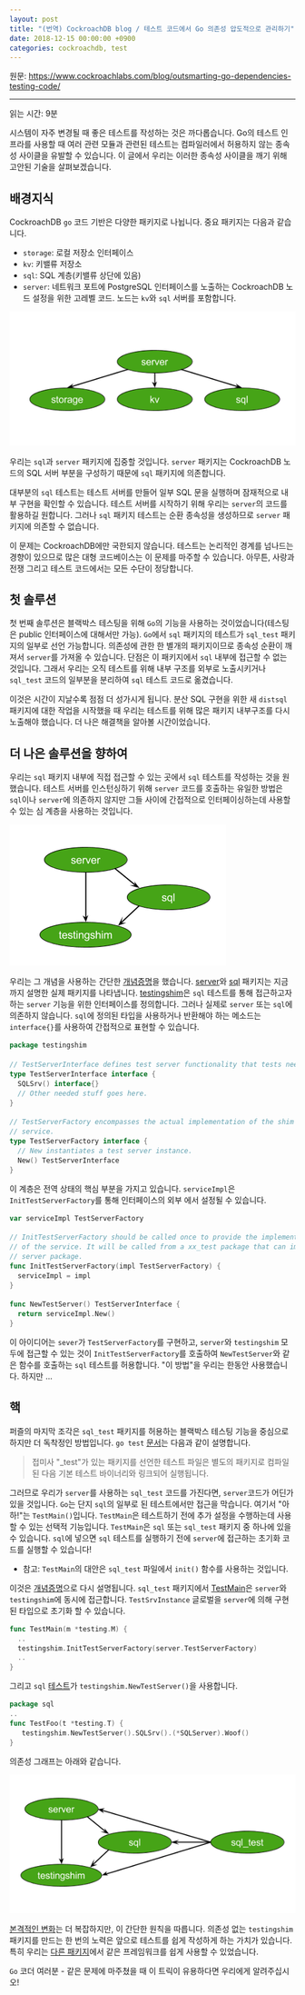 ```yaml
---
layout: post
title: "(번역) CockroachDB blog / 테스트 코드에서 Go 의존성 압도적으로 관리하기"
date: 2018-12-15 00:00:00 +0900
categories: cockroachdb, test
---
```


원문: https://www.cockroachlabs.com/blog/outsmarting-go-dependencies-testing-code/

---

읽는 시간: 9분

시스템이 자주 변경될 때 좋은 테스트를 작성하는 것은 까다롭습니다. Go의 테스트 인프라를 사용할 때 여러 관련 모듈과 관련된 테스트는 컴파일러에서 허용하지 않는 종속성 사이클을 유발할 수 있습니다. 이 글에서 우리는 이러한 종속성 사이클을 깨기 위해 고안된 기술을 살펴보겠습니다.

## 배경지식

CockroachDB `go` 코드 기반은 다양한 패키지로 나뉩니다. 중요 패키지는 다음과 같습니다.

- `storage`: 로컬 저장소 인터페이스
- `kv`: 키밸류 저장소
- `sql`: SQL 계층(키밸류 상단에 있음)
- `server`: 네트워크 포트에 PostgreSQL 인터페이스를 노출하는 CockroachDB 노드 설정을 위한 고레벨 코드. 노드는 `kv`와 `sql` 서버를 포함합니다.

![](/assets/post/2018-12-15-outsmarting-go-dependencies-testing-code/img1.png)

우리는 `sql`과 `server` 패키지에 집중할 것입니다. `server` 패키지는 CockroachDB 노드의 SQL 서버 부분을 구성하기 때문에 `sql` 패키지에 의존합니다.

대부분의 `sql` 테스트는 테스트 서버를 만들어 일부 SQL 문을 실행하며 잠재적으로 내부 구현을 확인할 수 있습니다. 테스트 서버를 시작하기 위해 우리는 `server`의 코드를 활용하길 원합니다. 그러나 `sql` 패키지 테스트는 순환 종속성을 생성하므로 `server` 패키지에 의존할 수 없습니다.

이 문제는 CockroachDB에만 국한되지 않습니다. 테스트는 논리적인 경계를 넘나드는 경향이 있으므로 많은 대형 코드베이스는 이 문제를 마주할 수 있습니다. 아무튼, 사랑과 전쟁 그리고 테스트 코드에서는 모든 수단이 정당합니다.

## 첫 솔루션

첫 번째 솔루션은 블랙박스 테스팅을 위해 `Go`의 기능을 사용하는 것이었습니다(테스팅은 public 인터페이스에 대해서만 가능). `Go`에서 `sql` 패키지의 테스트가 `sql_test` 패키지의 일부로 선언 가능합니다. 의존성에 관한 한 별개의 패키지이므로 종속성 순환이 깨져서 `server`를 가져올 수 있습니다. 단점은 이 패키지에서 `sql` 내부에 접근할 수 없는 것입니다. 그래서 우리는 오직 테스트를 위해 내부 구조를 외부로 노출시키거나 `sql_test` 코드의 일부분을 분리하여 `sql` 테스트 코드로 옮겼습니다.

이것은 시간이 지날수록 점점 더 성가시게 됩니다. 분산 SQL 구현을 위한 새 `distsql` 패키지에 대한 작업을 시작했을 때 우리는 테스트를 위해 많은 패키지 내부구조를 다시 노출해야 했습니다. 더 나은 해결책을 알아볼 시간이었습니다.

## 더 나은 솔루션을 향하여

우리는 `sql` 패키지 내부에 직접 접근할 수 있는 곳에서 `sql` 테스트를 작성하는 것을 원했습니다. 테스트 서버를 인스턴싱하기 위해 `server` 코드를 호출하는 유일한 방법은 `sql`이나 `server`에 의존하지 않지만 그들 사이에 간접적으로 인터페이싱하는데 사용할 수 있는 심 계층을 사용하는 것입니다.

![](/assets/post/2018-12-15-outsmarting-go-dependencies-testing-code/img2.png)

우리는 그 개념을 사용하는 간단한 [개념증명](https://github.com/RaduBerinde/playground/tree/777beb8/test_dep_prototype)을 했습니다. [server](https://github.com/RaduBerinde/playground/tree/777beb8/test_dep_prototype/server)와 [sql](https://github.com/RaduBerinde/playground/tree/777beb8/test_dep_prototype/sql) 패키지는 지금까지 설명한 실제 패키지를 나타냅니다. [testingshim](https://github.com/RaduBerinde/playground/blob/777beb80c7e5933f89ee1fd28216717f93e0a856/test_dep_prototype/server/testingshim/testserver.go)은 `sql` 테스트를 통해 접근하고자 하는 `server` 기능을 위한 인터페이스를 정의합니다. 그러나 실제로 `server` 또는 `sql`에 의존하지 않습니다. `sql`에 정의된 타입을 사용하거나 반환해야 하는 메소드는 `interface{}`를 사용하여 간접적으로 표현할 수 있습니다.

```go
package testingshim

// TestServerInterface defines test server functionality that tests need.
type TestServerInterface interface {
  SQLSrv() interface{}
  // Other needed stuff goes here.
}

// TestServerFactory encompasses the actual implementation of the shim
// service.
type TestServerFactory interface {
  // New instantiates a test server instance.
  New() TestServerInterface
}
```

이 계층은 전역 상태의 핵심 부분을 가지고 있습니다. `serviceImpl`은 `InitTestServerFactory`를 통해 인터페이스의 외부 에서 설정될 수 있습니다.

```go
var serviceImpl TestServerFactory

// InitTestServerFactory should be called once to provide the implementation
// of the service. It will be called from a xx_test package that can import the
// server package.
func InitTestServerFactory(impl TestServerFactory) {
  serviceImpl = impl
}

func NewTestServer() TestServerInterface {
  return serviceImpl.New()
}
```

이 아이디어는 `sever`가 `TestServerFactory`를 구현하고, `server`와 `testingshim` 모두에 접근할 수 있는 것이 `InitTestServerFactory`를 호출하여 `NewTestServer`와 같은 함수를 호출하는 `sql` 테스트를 허용합니다. "이 방법"을 우리는 한동안 사용했습니다. 하지만 ...

## 핵

퍼즐의 마지막 조각은 `sql_test` 패키지를 허용하는 블랙박스 테스팅 기능을 중심으로 하지만 더 독착정인 방법입니다. `go test` [문서](https://golang.org/cmd/go/#hdr-Test_packages)는 다음과 같이 설명합니다.

> 접미사 "_test"가 있는 패키지를 선언한 테스트 파일은 별도의 패키지로 컴파일된 다음 기본 테스트 바이너리와 링크되어 실행됩니다.

그러므로 우리가 `server`를 사용하는 `sql_test` 코드를 가진다면, `server`코드가 어딘가 있을 것입니다. `Go`는 단지 `sql`의 일부로 된 테스트에서만 접근을 막습니다. 여기서 "아하!"는 `TestMain()`입니다. `TestMain`은 테스트하기 전에 추가 설정을 수행하는데 사용할 수 있는 선택적 기능입니다. `TestMain`은 `sql` 또는 `sql_test` 패키지 중 하나에 있을 수 있습니다. `sql`에 넣으면 `sql` 테스트를 실행하기 전에 `server`에 접근하는 초기화 코드를 실행할 수 있습니다!

- 참고: `TestMain`의 대안은 `sql_test` 파일에서 `init()` 함수를 사용하는 것입니다.

이것은 [개념증명](https://github.com/RaduBerinde/playground/tree/777beb8/test_dep_prototype)으로 다시 설명됩니다. `sql_test` 패키지에서 [TestMain](https://github.com/RaduBerinde/playground/blob/777beb8/test_dep_prototype/sql/sql_test.go#L18)은 `server`와 `testingshim`에 동시에 접근합니다. `TestSrvInstance` 글로벌을 `server`에 의해 구현된 타입으로 초기화 할 수 있습니다.

```go
func TestMain(m *testing.M) {
  ..
  testingshim.InitTestServerFactory(server.TestServerFactory)
  ..
}
```

그리고 `sql` [테스트](https://github.com/RaduBerinde/playground/blob/777beb8/test_dep_prototype/sql/foo_test.go)가 `testingshim.NewTestServer()`을 사용합니다.

```go
package sql
..
func TestFoo(t *testing.T) {
   testingshim.NewTestServer().SQLSrv().(*SQLServer).Woof()
}
```

의존성 그래프는 아래와 같습니다.

![](/assets/post/2018-12-15-outsmarting-go-dependencies-testing-code/img3.png)

[본격적인 변화](https://github.com/cockroachdb/cockroach/pull/6473)는 더 복잡하지만, 이 간단한 원칙을 따릅니다. 의존성 없는 `testingshim` 패키지를 만드는 한 번의 노력은 앞으로 테스트를 쉽게 작성하게 하는 가치가 있습니다. 특히 우리는 [다른 패키지](https://github.com/cockroachdb/cockroach/pull/6561/files#diff-dbca7145ea6bc0b0e6eac8de3e536d2f)에서 같은 프레임워크를 쉽게 사용할 수 있었습니다.

`Go` 코더 여러분 - 같은 문제에 마주쳤을 때 이 트릭이 유용하다면 우리에게 알려주십시오!
